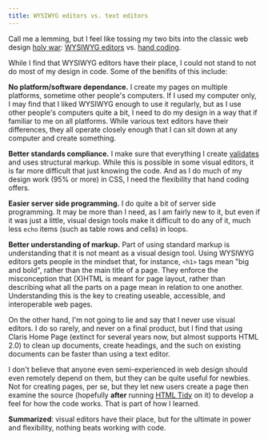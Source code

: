 ```yaml
---
title: WYSIWYG editors vs. text editors
---
```


Call me a lemming, but I feel like tossing my two bits into the classic web design [holy war](http://www.catb.org/~esr/jargon/html/H/holy-wars.html "Holy war definition in the Jargon File"): [WYSIWYG editors](http://www.sitepoint.com/article/969) vs. [hand coding](http://www.sitepoint.com/article/968).

While I find that WYSIWYG editors have their place, I could not stand to not do most of my design in code. Some of the benifits of this include:

**No platform/software dependance.** I create my pages on multiple platforms, sometime other people's computers. If I used my computer only, I may find that I liked WYSIWYG enough to use it regularly, but as I use other people's computers quite a bit, I need to do my design in a way that if familiar to me on all platforms. While various text editors have their differences, they all operate closely enough that I can sit down at any computer and create something.

**Better standards compliance.** I make sure that everything I create [validates](http://validator.w3.org) and uses structural markup. While this is possible in some visual editors, it is far more difficult that just knowing the code. And as I do much of my design work (95% or more) in CSS, I need the flexibility that hand coding offers.

**Easier server side programming.** I do quite a bit of server side programming. It may be more than I need, as I am fairly new to it, but even if it was just a little, visual design tools make it difficult to do any of it, much less `echo` items (such as table rows and cells) in loops.

**Better understanding of markup.** Part of using standard markup is understanding that it is not meant as a visual design tool. Using WYSIWYG editors gets people in the mindset that, for instance, `<h1>` tags mean "big and bold", rather than the main title of a page. They enforce the misconception that (X)HTML is meant for page layout, rather than describing what all the parts on a page mean in relation to one another. Understanding this is the key to creating useable, accessible, and interoperable web pages.

On the other hand, I'm not going to lie and say that I never use visual editors. I do so rarely, and never on a final product, but I find that using Claris Home Page (extinct for several years now, but almost supports <abbr>HTML</abbr> 2.0) to clean up documents, create headings, and the such on existing documents can be faster than using a text editor.

I don't believe that anyone even semi-experienced in web design should even remotely depend on them, but they can be quite useful for newbies. Not for creating pages, per se, but they let new users create a page then examine the source (hopefully **after** running [HTML Tidy](http://tidy.sourceforge.net) on it) to develop a feel for how the code works. That is part of how I learned.

**Summarized**: visual editors have their place, but for the ultimate in power and flexibility, nothing beats working with code.
